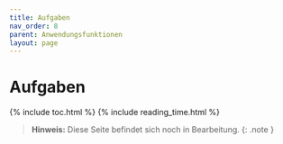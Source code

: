 ```yaml
---
title: Aufgaben
nav_order: 8
parent: Anwendungsfunktionen
layout: page
---
```


# Aufgaben
{% include toc.html %}
{% include reading_time.html %}

> **Hinweis:** Diese Seite befindet sich noch in Bearbeitung.
{: .note }
